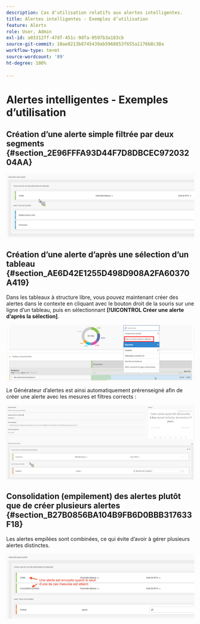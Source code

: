 ```yaml
---
description: Cas d’utilisation relatifs aux alertes intelligentes.
title: Alertes intelligentes - Exemples d’utilisation
feature: Alerts
role: User, Admin
exl-id: a03312ff-47df-451c-9dfa-0597b3a183cb
source-git-commit: 10ae8213b8745439ab5968853f655a1176b8c38a
workflow-type: tm+mt
source-wordcount: '89'
ht-degree: 100%

---
```


# Alertes intelligentes - Exemples d’utilisation

## Création d’une alerte simple filtrée par deux segments {#section_2E96FFFA93D44F7D8DBCEC97203204AA}

<!-- 

Update screenshots for better readability.

 -->

![](assets/alerts_example1.png)

## Création d’une alerte d’après une sélection d’un tableau {#section_AE6D42E1255D498D908A2FA60370A419}

Dans les tableaux à structure libre, vous pouvez maintenant créer des alertes dans le contexte en cliquant avec le bouton droit de la souris sur une ligne d’un tableau, puis en sélectionnant **[!UICONTROL Créer une alerte d’après la sélection]**.

![](assets/alert_selection.png)

Le Générateur d’alertes est ainsi automatiquement prérenseigné afin de créer une alerte avec les mesures et filtres corrects :

![](assets/prepopulated_alert.png)

## Consolidation (empilement) des alertes plutôt que de créer plusieurs alertes {#section_B27B0856BA104B9FB6D0BBB317633F18}

Les alertes empilées sont combinées, ce qui évite d’avoir à gérer plusieurs alertes distinctes.

![](assets/alerts_example2.png)
